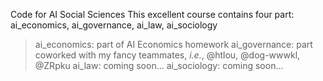 Code for AI Social Sciences
This excellent course contains four part: ai_economics, ai_governance, ai_law, ai_sociology

> ai_economics: part of AI Economics homework
> ai_governance: part coworked with my fancy teammates, *i.e.*, @htlou, @dog-wwwkl, @ZRpku
> ai_law: coming soon...
> ai_sociology: coming soon...